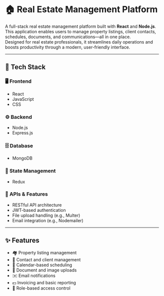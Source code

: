 # 🏠 Real Estate Management Platform

A full-stack real estate management platform built with **React** and **Node.js**.  
This application enables users to manage property listings, client contacts, schedules, documents, and communications—all in one place.  
Designed for real estate professionals, it streamlines daily operations and boosts productivity through a modern, user-friendly interface.

---

## 🧰 Tech Stack

### 🖥️ Frontend
- React
- JavaScript
- CSS

### ⚙️ Backend
- Node.js
- Express.js

### 🗄️ Database
- MongoDB

### 🧠 State Management
- Redux

### 📡 APIs & Features
- RESTful API architecture
- JWT-based authentication
- File upload handling (e.g., Multer)
- Email integration (e.g., Nodemailer)

---

## ✨ Features

- 🏘️ Property listing management
- 📇 Contact and client management
- 📆 Calendar-based scheduling
- 📁 Document and image uploads
- ✉️ Email notifications
- 💵 Invoicing and basic reporting
- 🔐 Role-based access control
